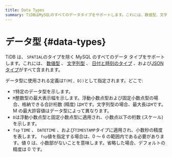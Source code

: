 ```yaml
---
title: Data Types
summary: TiDBはMySQLのすべてのデータタイプをサポートします。これには、数値型、文字列型、日付と時刻のタイプ、およびJSONタイプが含まれます。データ型の定義はT(M[, D])として指定されます。ここで、Tは特定のデータ型を示し、Mは整数型の最大表示幅を示し、Dは浮動小数点型と固定小数点型に適用されます。fspはTIME、DATETIME、およびTIMESTAMPタイプに適用され、小数秒の精度を表します。fsp値を指定する場合は、0～6の範囲内である必要があります。省略した場合、デフォルトの精度は0です。
---
```


# データ型 {#data-types}

TiDB は、 `SPATIAL`のタイプを除く MySQL のすべてのデータ タイプをサポートします。これには、 [数値型](/data-type-numeric.md) 、 [文字列型](/data-type-string.md) 、 [日付と時刻のタイプ](/data-type-date-and-time.md) 、および[JSON タイプ](/data-type-json.md)がすべて含まれます。

データ型に使用される定義は`T(M[, D])`として指定されます。どこで:

-   `T`特定のデータ型を示します。
-   `M`整数型の最大表示幅を示します。浮動小数点型および固定小数点型の場合、格納できる合計桁数 (精度) は`M`です。文字列型の場合、最大長は`M`です。 M の最大許容値はデータ型によって異なります。
-   `D`は浮動小数点型と固定小数点型に適用され、小数点以下の桁数 (スケール) を示します。
-   `fsp` `TIME` 、 `DATETIME` 、および`TIMESTAMP`タイプに適用され、小数秒の精度を表します。 `fsp`値を指定する場合は、0 ～ 6 の範囲内である必要があります。値 0 は、小数部がないことを意味します。省略した場合、デフォルトの精度は 0 です。
